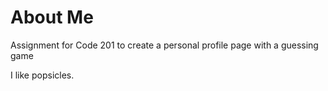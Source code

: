 # About Me
Assignment for Code 201 to create a personal profile page with a guessing game

I like popsicles.
